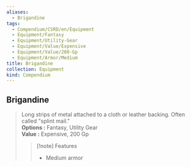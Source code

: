 ```yaml
---
aliases:
  - Brigandine
tags:
  - Compendium/CSRD/en/Equipment
  - Equipment/Fantasy
  - Equipment/Utility-Gear
  - Equipment/Value/Expensive
  - Equipment/Value/200-Gp
  - Equipment/Armor/Medium
title: Brigandine
collection: Equipment
kind: Compendium
---
```

## Brigandine  
  
>Long strips of metal attached to a cloth or leather backing. Often called "splint mail."  
> **Options :** Fantasy, Utility Gear  
> **Value :** Expensive, 200 Gp  
>>[!note] Features  
>> - Medium armor